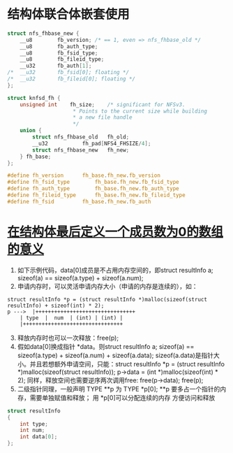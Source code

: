 # 结构体联合体嵌套使用
```c
struct nfs_fhbase_new {
	__u8		fb_version;	/* == 1, even => nfs_fhbase_old */
	__u8		fb_auth_type;
	__u8		fb_fsid_type;
	__u8		fb_fileid_type;
	__u32		fb_auth[1];
/*	__u32		fb_fsid[0]; floating */
/*	__u32		fb_fileid[0]; floating */
};

struct knfsd_fh {
	unsigned int	fh_size;	/* significant for NFSv3.
					 * Points to the current size while building
					 * a new file handle
					 */
	union {
		struct nfs_fhbase_old	fh_old;
		__u32			fh_pad[NFS4_FHSIZE/4];
		struct nfs_fhbase_new	fh_new;
	} fh_base;
};

#define	fh_version		fh_base.fh_new.fb_version
#define	fh_fsid_type		fh_base.fh_new.fb_fsid_type
#define	fh_auth_type		fh_base.fh_new.fb_auth_type
#define	fh_fileid_type		fh_base.fh_new.fb_fileid_type
#define	fh_fsid			fh_base.fh_new.fb_auth
```
# [在结构体最后定义一个成员数为0的数组的意义](https://blog.csdn.net/weixin_42031299/article/details/115842672)
1. 如下示例代码，data[0]成员是不占用内存空间的，即struct resultInfo a; sizeof(a) == sizeof(a.type) + sizeof(a.num);
2. 申请内存时，可以灵活申请内存大小（申请的内存是连续的），如：
```
struct resultInfo *p = (struct resultInfo *)malloc(sizeof(struct resultInfo) + sizeof(int) * 2);
p --->	|++++++++++++++++++++++++++++++++
	| type  |  num  | (int) | (int) |
	|++++++++++++++++++++++++++++++++
```
3. 释放内存时也可以一次释放：free(p);
4. 假如data[0]换成指针 *data。则struct resultInfo a; sizeof(a) == sizeof(a.type) + sizeof(a.num) + sizeof(a.data); sizeof(a.data)是指针大小。并且若想额外申请空间，只能：struct resultInfo *p = (struct resultInfo *)malloc(sizeof(struct resultInfo)); p->data = (int *)malloc(sizeof(int) * 2); 同样，释放空间也需要逆序两次调用free: free(p->data); free(p);
5. 二级指针同理，一般声明 TYPE **p 为 TYPE *p[0]; **p 要多占一个指针的内存，需要单独赋值和释放； 用 *p[0]可以分配连续的内存 方便访问和释放
```c
struct resultInfo
{
	int type;
	int num;
	int data[0];
};
```
